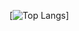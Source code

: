 [![Top Langs](https://github-readme-stats.vercel.app/api/top-langs/?username=Vicfred&theme=gruvbox&layout=compact)]
